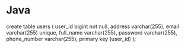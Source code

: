 # Java
create table users (
        user_id bigint not null,
        address varchar(255),
        email varchar(255) unique,
        full_name varchar(255),
        password varchar(255),
        phone_number varchar(255),
        primary key (user_id)
    );
